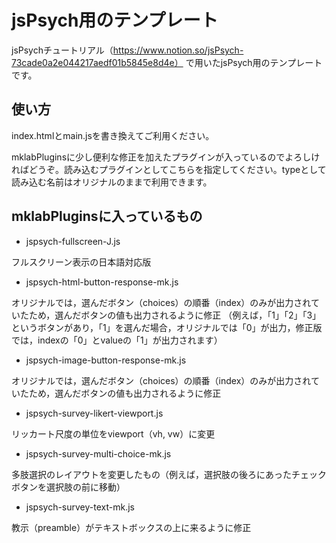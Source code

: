 # jsPsych用のテンプレート
jsPsychチュートリアル（https://www.notion.so/jsPsych-73cade0a2e044217aedf01b5845e8d4e） で用いたjsPsych用のテンプレートです。

## 使い方
index.htmlとmain.jsを書き換えてご利用ください。


mklabPluginsに少し便利な修正を加えたプラグインが入っているのでよろしければどうぞ。読み込むプラグインとしてこちらを指定してください。typeとして読み込む名前はオリジナルのままで利用できます。

## mklabPluginsに入っているもの
 * jspsych-fullscreen-J.js
 
 フルスクリーン表示の日本語対応版
 * jspsych-html-button-response-mk.js
 
 オリジナルでは，選んだボタン（choices）の順番（index）のみが出力されていたため，選んだボタンの値も出力されるように修正
 （例えば，「1」「2」「3」というボタンがあり，「1」を選んだ場合，オリジナルでは「0」が出力，修正版では，indexの「0」とvalueの「1」が出力されます）
 * jspsych-image-button-response-mk.js
 
 オリジナルでは，選んだボタン（choices）の順番（index）のみが出力されていたため，選んだボタンの値も出力されるように修正
 * jspsych-survey-likert-viewport.js
 
 リッカート尺度の単位をviewport（vh, vw）に変更
 * jspsych-survey-multi-choice-mk.js
 
 多肢選択のレイアウトを変更したもの（例えば，選択肢の後ろにあったチェックボタンを選択肢の前に移動）
 * jspsych-survey-text-mk.js
 
 教示（preamble）がテキストボックスの上に来るように修正
